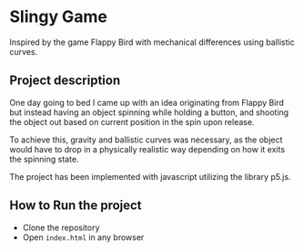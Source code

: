 # Slingy Game
Inspired by the game Flappy Bird with mechanical differences using ballistic curves.

## Project description
One day going to bed I came up with an idea originating from Flappy Bird but instead having an object spinning while holding a button, and shooting the object out based on current position in the spin upon release.

To achieve this, gravity and ballistic curves was necessary, as the object would have to drop in a physically realistic way depending on how it exits the spinning state.

The project has been implemented with javascript utilizing the library p5.js.

## How to Run the project
- Clone the repository
- Open `index.html` in any browser